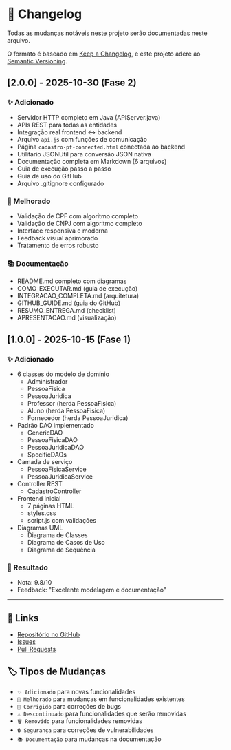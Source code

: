 # 📝 Changelog

Todas as mudanças notáveis neste projeto serão documentadas neste arquivo.

O formato é baseado em [Keep a Changelog](https://keepachangelog.com/pt-BR/1.0.0/),
e este projeto adere ao [Semantic Versioning](https://semver.org/lang/pt-BR/).

## [2.0.0] - 2025-10-30 (Fase 2)

### ✨ Adicionado
- Servidor HTTP completo em Java (APIServer.java)
- APIs REST para todas as entidades
- Integração real frontend ↔ backend
- Arquivo `api.js` com funções de comunicação
- Página `cadastro-pf-connected.html` conectada ao backend
- Utilitário JSONUtil para conversão JSON nativa
- Documentação completa em Markdown (6 arquivos)
- Guia de execução passo a passo
- Guia de uso do GitHub
- Arquivo .gitignore configurado

### 🔧 Melhorado
- Validação de CPF com algoritmo completo
- Validação de CNPJ com algoritmo completo
- Interface responsiva e moderna
- Feedback visual aprimorado
- Tratamento de erros robusto

### 📚 Documentação
- README.md completo com diagramas
- COMO_EXECUTAR.md (guia de execução)
- INTEGRACAO_COMPLETA.md (arquitetura)
- GITHUB_GUIDE.md (guia do GitHub)
- RESUMO_ENTREGA.md (checklist)
- APRESENTACAO.md (visualização)

## [1.0.0] - 2025-10-15 (Fase 1)

### ✨ Adicionado
- 6 classes do modelo de domínio
  - Administrador
  - PessoaFisica
  - PessoaJuridica
  - Professor (herda PessoaFisica)
  - Aluno (herda PessoaFisica)
  - Fornecedor (herda PessoaJuridica)
- Padrão DAO implementado
  - GenericDAO
  - PessoaFisicaDAO
  - PessoaJuridicaDAO
  - SpecificDAOs
- Camada de serviço
  - PessoaFisicaService
  - PessoaJuridicaService
- Controller REST
  - CadastroController
- Frontend inicial
  - 7 páginas HTML
  - styles.css
  - script.js com validações
- Diagramas UML
  - Diagrama de Classes
  - Diagrama de Casos de Uso
  - Diagrama de Sequência

### 🎯 Resultado
- Nota: 9.8/10
- Feedback: "Excelente modelagem e documentação"

---

## 🔗 Links

- [Repositório no GitHub](https://github.com/seu-usuario/sistema-gestao-universitaria)
- [Issues](https://github.com/seu-usuario/sistema-gestao-universitaria/issues)
- [Pull Requests](https://github.com/seu-usuario/sistema-gestao-universitaria/pulls)

## 🏷️ Tipos de Mudanças

- `✨ Adicionado` para novas funcionalidades
- `🔧 Melhorado` para mudanças em funcionalidades existentes
- `🐛 Corrigido` para correções de bugs
- `⚠️ Descontinuado` para funcionalidades que serão removidas
- `🗑️ Removido` para funcionalidades removidas
- `🔒 Segurança` para correções de vulnerabilidades
- `📚 Documentação` para mudanças na documentação
